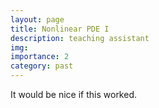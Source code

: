 ```yaml
---
layout: page
title: Nonlinear PDE I
description: teaching assistant
img:
importance: 2
category: past
---
```


It would be nice if this worked.